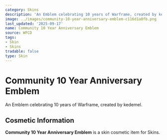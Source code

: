 ```yaml
---
category: Skins
description: 'An Emblem celebrating 10 years of Warframe, created by kedemel. '
image: ../images/community-10-year-anniversary-emblem-c116d1a0fb.png
last_updated: '2025-09-17'
name: Community 10 Year Anniversary Emblem
source: WFCD
tags:
- Skin
- Skins
tradable: false
type: Skin
---
```


# Community 10 Year Anniversary Emblem

An Emblem celebrating 10 years of Warframe, created by kedemel. 

## Cosmetic Information

**Community 10 Year Anniversary Emblem** is a skin cosmetic item for Skins.

